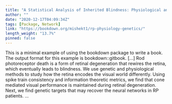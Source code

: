 ```yaml
---
title: "A Statistical Analysis of Inherited Blindness: Physiological and Genetic Assays"
author: ""
date: "2020-12-17T04:09:34Z"
tags: [Package, Network]
link: "https://bookdown.org/mishekt1/rp-physiology-genetics/"
length_weight: "13.7%"
pinned: false
---
```


This is a minimal example of using the bookdown package to write a book. The output format for this example is bookdown::gitbook. [...] Rod photoreceptor death is a form of retinal degeneration that rewires the retina, which eventually leads to blindness. We use genetic and physiological methods to study how the retina encodes the visual world differently. Using spike train consistency and information theoretic metrics, we find that cone mediated visual performance is maintained during retinal degeneration. Next, we find genetic targets that may recover the neural networks in RP patients. ...
